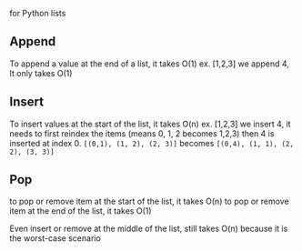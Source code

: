 for Python lists
## Append
To append a value at the end of a list, it takes O(1)
ex. [1,2,3] we append 4, It only takes O(1)
## Insert
To insert values at the start of the list, it takes O(n)
ex. [1,2,3] we insert 4, it needs to first reindex the items (means 0, 1, 2 becomes 1,2,3) then 4 is inserted at index 0.
`[(0,1), (1, 2), (2, 3)]` becomes `[(0,4), (1, 1), (2, 2), (3, 3)]`

## Pop
to pop or remove item at the start of the list, it takes O(n)
to pop or remove item at the end of the list, it takes O(1)

Even insert or remove at the middle of the list, still takes O(n) because it is the worst-case scenario